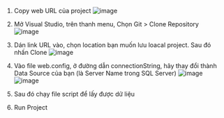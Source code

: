 1) Copy web URL của project
![image](https://github.com/user-attachments/assets/0bcbbdc7-e6eb-41be-9f82-2872cba981c7)

2) Mở Visual Studio, trên thanh menu, Chọn Git > Clone Repository
![image](https://github.com/user-attachments/assets/57b9d6a8-9f20-4669-b464-d4ef802a59d1)

3) Dán link URL vào, chọn location bạn muốn lưu loacal project. Sau đó nhấn Clone
![image](https://github.com/user-attachments/assets/e768b6d3-f6d6-4e4f-87fa-d28d0ebafde7)

4) Vào file web.config, ở đường dẫn connectionString, hãy thay đổi thành Data Source của bạn (là Server Name trong SQL Server)
![image](https://github.com/user-attachments/assets/8f275563-32d2-42f1-8bf7-ab23b0caaaff)
![image](https://github.com/user-attachments/assets/5ce8883b-cc00-4dab-a382-c12854a7f6f1)

6) Sau đó chạy file script để lấy được dữ liệu
7) Run Project
